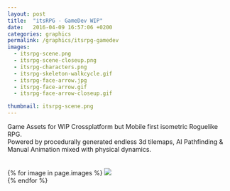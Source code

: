 ```yaml
---
layout: post
title:  "itsRPG - GameDev WIP"
date:   2016-04-09 16:57:06 +0200
categories: graphics
permalink: /graphics/itsrpg-gamedev
images:
  - itsrpg-scene.png
  - itsrpg-scene-closeup.png
  - itsrpg-characters.png
  - itsrpg-skeleton-walkcycle.gif
  - itsrpg-face-arrow.jpg
  - itsrpg-face-arrow.gif
  - itsrpg-face-arrow-closeup.gif

thumbnail: itsrpg-scene.png
---
```

Game Assets for WIP Crossplatform but Mobile first isometric Roguelike RPG.<br />
Powered by procedurally generated endless 3d tilemaps, AI Pathfinding & Manual Animation mixed with physical dynamics.<br />
<br />
<br />
{% for image in page.images %}
  <img rel="nofollow" class="image-full" src="/assets/graphics/itsrpg-gamedev/{{ image }}"/>
  <br />
{% endfor %}

